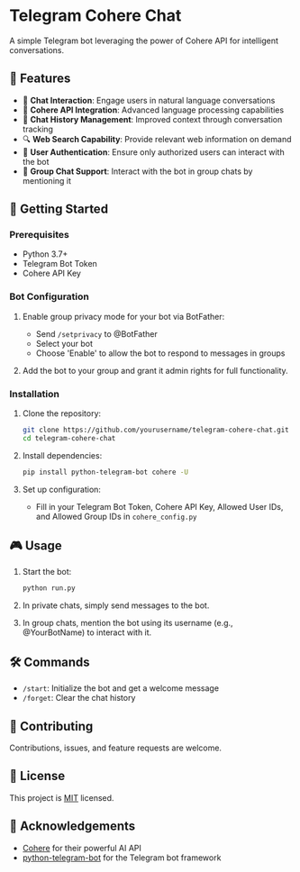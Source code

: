 # Telegram Cohere Chat

A simple Telegram bot leveraging the power of Cohere API for intelligent conversations.

## 🌟 Features

- 💬 **Chat Interaction**: Engage users in natural language conversations
- 🧠 **Cohere API Integration**: Advanced language processing capabilities
- 📜 **Chat History Management**: Improved context through conversation tracking
- 🔍 **Web Search Capability**: Provide relevant web information on demand
- 🔐 **User Authentication**: Ensure only authorized users can interact with the bot
- 👥 **Group Chat Support**: Interact with the bot in group chats by mentioning it

## 🚀 Getting Started

### Prerequisites

- Python 3.7+
- Telegram Bot Token
- Cohere API Key

### Bot Configuration

1. Enable group privacy mode for your bot via BotFather:
   - Send `/setprivacy` to @BotFather
   - Select your bot
   - Choose 'Enable' to allow the bot to respond to messages in groups

2. Add the bot to your group and grant it admin rights for full functionality.

### Installation

1. Clone the repository:
   ```bash
   git clone https://github.com/yourusername/telegram-cohere-chat.git
   cd telegram-cohere-chat
   ```

2. Install dependencies:
   ```bash
   pip install python-telegram-bot cohere -U
   ```

3. Set up configuration:
   - Fill in your Telegram Bot Token, Cohere API Key, Allowed User IDs, and Allowed Group IDs in `cohere_config.py`

## 🎮 Usage

1. Start the bot:
   ```bash
   python run.py
   ```

2. In private chats, simply send messages to the bot.
3. In group chats, mention the bot using its username (e.g., @YourBotName) to interact with it.

## 🛠️ Commands

- `/start`: Initialize the bot and get a welcome message
- `/forget`: Clear the chat history

## 🤝 Contributing

Contributions, issues, and feature requests are welcome.

## 📝 License

This project is [MIT](https://choosealicense.com/licenses/mit/) licensed.

## 🙏 Acknowledgements

- [Cohere](https://cohere.ai/) for their powerful AI API
- [python-telegram-bot](https://github.com/python-telegram-bot/python-telegram-bot) for the Telegram bot framework